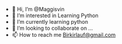 - 👋 Hi, I’m @Maggisvin
- 👀 I’m interested in Learning Python
- 🌱 I’m currently learning python
- 💞️ I’m looking to collaborate on ...
- 📫 How to reach me Birkirlauf@gmail.com

